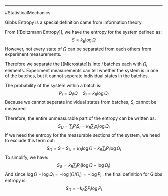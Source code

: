 ----
#StatisticalMechanics 

Gibbs Entropy is a special definition came from information theory. 

From [[Boltzmann Entropy]], we have the entropy for the system defined as:
$$S = k_B\log\Omega$$
However, not every state of $\Omega$ can be separated from each others from experiment measurements. 

Therefore we separate the [[Microstate]]s into $i$ batches each with $\Omega_i$ elements. Experiment measurements can tell whether the system is in one of the batches, but it cannot seperate individual states in the batches.

The probability of the system within a batch is:
$$P_i = \Omega_i/\Omega\quad S_i = k_B\log \Omega_i$$
Because we cannot seperate individual states from batches, $S_i$ cannot be measured.

Therefore, the entire unmeasurable part of the entropy can be written as:
$$S_U = \sum _{i} P_iS_i = k_B \sum_i p_i\log \Omega_i$$
If we need the entropy for the measurable sections of the system, we need to exclude this term out:
$$S_G = S-S_U = k_B\log\Omega - k_B \sum_i P_i\log \Omega_i$$
To simplify, we have:
$$S_G = k_B \sum _{i}P_i(\log\Omega-\log\Omega_i)$$
And since $\log\Omega - \log\Omega_i = -\log(\Omega/\Omega_i) = -\log P_i$ , the final definition for Gibbs entropy is:
$$S_G = -k_B \sum P_i \log P_i$$
